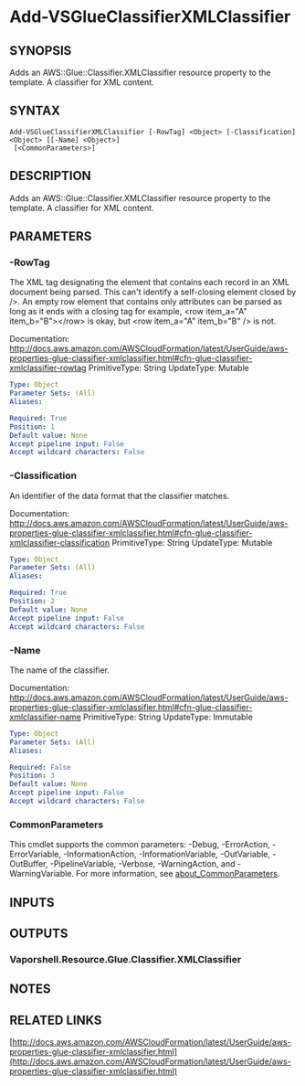 # Add-VSGlueClassifierXMLClassifier

## SYNOPSIS
Adds an AWS::Glue::Classifier.XMLClassifier resource property to the template.
A classifier for XML content.

## SYNTAX

```
Add-VSGlueClassifierXMLClassifier [-RowTag] <Object> [-Classification] <Object> [[-Name] <Object>]
 [<CommonParameters>]
```

## DESCRIPTION
Adds an AWS::Glue::Classifier.XMLClassifier resource property to the template.
A classifier for XML content.

## PARAMETERS

### -RowTag
The XML tag designating the element that contains each record in an XML document being parsed.
This can't identify a self-closing element closed by /\>.
An empty row element that contains only attributes can be parsed as long as it ends with a closing tag for example, \<row item_a="A" item_b="B"\>\</row\> is okay, but \<row item_a="A" item_b="B" /\> is not.

Documentation: http://docs.aws.amazon.com/AWSCloudFormation/latest/UserGuide/aws-properties-glue-classifier-xmlclassifier.html#cfn-glue-classifier-xmlclassifier-rowtag
PrimitiveType: String
UpdateType: Mutable

```yaml
Type: Object
Parameter Sets: (All)
Aliases:

Required: True
Position: 1
Default value: None
Accept pipeline input: False
Accept wildcard characters: False
```

### -Classification
An identifier of the data format that the classifier matches.

Documentation: http://docs.aws.amazon.com/AWSCloudFormation/latest/UserGuide/aws-properties-glue-classifier-xmlclassifier.html#cfn-glue-classifier-xmlclassifier-classification
PrimitiveType: String
UpdateType: Mutable

```yaml
Type: Object
Parameter Sets: (All)
Aliases:

Required: True
Position: 2
Default value: None
Accept pipeline input: False
Accept wildcard characters: False
```

### -Name
The name of the classifier.

Documentation: http://docs.aws.amazon.com/AWSCloudFormation/latest/UserGuide/aws-properties-glue-classifier-xmlclassifier.html#cfn-glue-classifier-xmlclassifier-name
PrimitiveType: String
UpdateType: Immutable

```yaml
Type: Object
Parameter Sets: (All)
Aliases:

Required: False
Position: 3
Default value: None
Accept pipeline input: False
Accept wildcard characters: False
```

### CommonParameters
This cmdlet supports the common parameters: -Debug, -ErrorAction, -ErrorVariable, -InformationAction, -InformationVariable, -OutVariable, -OutBuffer, -PipelineVariable, -Verbose, -WarningAction, and -WarningVariable. For more information, see [about_CommonParameters](http://go.microsoft.com/fwlink/?LinkID=113216).

## INPUTS

## OUTPUTS

### Vaporshell.Resource.Glue.Classifier.XMLClassifier
## NOTES

## RELATED LINKS

[http://docs.aws.amazon.com/AWSCloudFormation/latest/UserGuide/aws-properties-glue-classifier-xmlclassifier.html](http://docs.aws.amazon.com/AWSCloudFormation/latest/UserGuide/aws-properties-glue-classifier-xmlclassifier.html)

